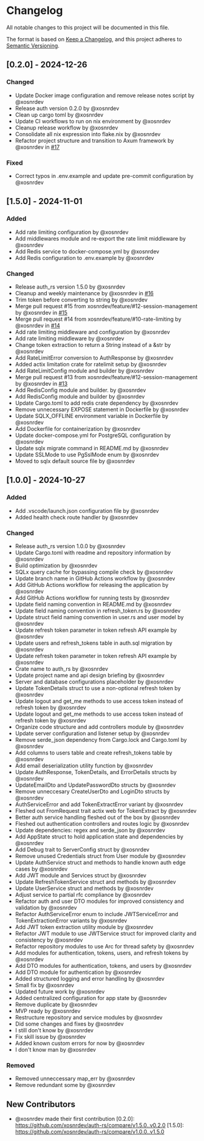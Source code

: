 # Changelog

All notable changes to this project will be documented in this file.

The format is based on [Keep a Changelog](https://keepachangelog.com/en/1.0.0/),
and this project adheres to [Semantic Versioning](https://semver.org/spec/v2.0.0.html).

## [0.2.0] - 2024-12-26

### Changed

- Update Docker image configuration and remove release notes script by @xosnrdev
- Release auth version 0.2.0 by @xosnrdev
- Clean up cargo toml by @xosnrdev
- Update CI workflows to run on nix environment by @xosnrdev
- Cleanup release workflow by @xosnrdev
- Consolidate all nix expression into flake.nix by @xosnrdev
- Refactor project structure and transition to Axum framework by @xosnrdev in [#17](https://github.com/xosnrdev/auth-rs/pull/17)

### Fixed

- Correct typos in .env.example and update pre-commit configuration by @xosnrdev

## [1.5.0] - 2024-11-01

### Added

- Add rate limiting configuration by @xosnrdev
- Add middlewares module and re-export the rate limit middleware by @xosnrdev
- Add Redis service to docker-compose.yml by @xosnrdev
- Add Redis configuration to .env.example by @xosnrdev

### Changed

- Release auth_rs version 1.5.0 by @xosnrdev
- Cleanup and weekly maintenance by @xosnrdev in [#16](https://github.com/xosnrdev/auth-rs/pull/16)
- Trim token before converting to string by @xosnrdev
- Merge pull request #15 from xosnrdev/feature/#12-session-management by @xosnrdev in [#15](https://github.com/xosnrdev/auth-rs/pull/15)
- Merge pull request #14 from xosnrdev/feature/#10-rate-limiting by @xosnrdev in [#14](https://github.com/xosnrdev/auth-rs/pull/14)
- Add rate limiting middleware and configuration by @xosnrdev
- Add rate limiting middleware by @xosnrdev
- Change token extraction to return a String instead of a &str by @xosnrdev
- Add RateLimitError conversion to AuthResponse by @xosnrdev
- Added actix limitation crate for ratelimit setup by @xosnrdev
- Add RateLimitConfig module and builder by @xosnrdev
- Merge pull request #13 from xosnrdev/feature/#12-session-management by @xosnrdev in [#13](https://github.com/xosnrdev/auth-rs/pull/13)
- Add RedisConfig module and builder. by @xosnrdev
- Add RedisConfig module and builder by @xosnrdev
- Update Cargo.toml to add redis crate dependency by @xosnrdev
- Remove unnecessary EXPOSE statement in Dockerfile by @xosnrdev
- Update SQLX_OFFLINE environment variable in Dockerfile by @xosnrdev
- Add Dockerfile for containerization by @xosnrdev
- Update docker-compose.yml for PostgreSQL configuration by @xosnrdev
- Update sqlx migrate command in README.md by @xosnrdev
- Update SSLMode to use PgSslMode enum by @xosnrdev
- Moved to sqlx default source file by @xosnrdev

## [1.0.0] - 2024-10-27

### Added

- Add .vscode/launch.json configuration file by @xosnrdev
- Added health check route handler by @xosnrdev

### Changed

- Release auth_rs version 1.0.0 by @xosnrdev
- Update Cargo.toml with readme and repository information by @xosnrdev
- Build optimization by @xosnrdev
- SQLx query cache for bypassing compile check by @xosnrdev
- Update branch name in GitHub Actions workflow by @xosnrdev
- Add GitHub Actions workflow for releasing the application by @xosnrdev
- Add GitHub Actions workflow for running tests by @xosnrdev
- Update field naming convention in README.md by @xosnrdev
- Update field naming convention in refresh_token.rs by @xosnrdev
- Update struct field naming convention in user.rs and user model by @xosnrdev
- Update refresh token parameter in token refresh API example by @xosnrdev
- Update users and refresh_tokens table in auth.sql migration by @xosnrdev
- Update refresh token parameter in token refresh API example by @xosnrdev
- Crate name to auth_rs by @xosnrdev
- Update project name and api design briefing by @xosnrdev
- Server and database configurations placeholder by @xosnrdev
- Update TokenDetails struct to use a non-optional refresh token by @xosnrdev
- Update logout and get_me methods to use access token instead of refresh token by @xosnrdev
- Update logout and get_me methods to use access token instead of refresh token by @xosnrdev
- Organize code structure and add controllers module by @xosnrdev
- Update server configuration and listener setup by @xosnrdev
- Remove serde_json dependency from Cargo.lock and Cargo.toml by @xosnrdev
- Add columns to users table and create refresh_tokens table by @xosnrdev
- Add email deserialization utility function by @xosnrdev
- Update AuthResponse, TokenDetails, and ErrorDetails structs by @xosnrdev
- UpdateEmailDto and UpdatePasswordDto structs by @xosnrdev
- Remove unneccesary CreateUserDto and LoginDto structs by @xosnrdev
- AuthServiceError and add TokenExtractError variant by @xosnrdev
- Fleshed out FromRequest trait actix web for TokenExtract by @xosnrdev
- Better auth service handling fleshed out of the box by @xosnrdev
- Fleshed out authentication controllers and routes logic by @xosnrdev
- Update dependencies: regex and serde_json by @xosnrdev
- Add AppState struct to hold application state and dependencies by @xosnrdev
- Add Debug trait to ServerConfig struct by @xosnrdev
- Remove unused Credentials struct from User module by @xosnrdev
- Update AuthService struct and methods to handle known auth edge cases by @xosnrdev
- Add JWT module and Services struct by @xosnrdev
- Update RefreshTokenService struct and methods by @xosnrdev
- Update UserService struct and methods by @xosnrdev
- Adjust service to partial rfc compliance by @xosnrdev
- Refactor auth and user DTO modules for improved consistency and validation by @xosnrdev
- Refactor AuthServiceError enum to include JWTServiceError and TokenExtractionError variants by @xosnrdev
- Add JWT token extraction utility module by @xosnrdev
- Refactor JWT module to use JWTService struct for improved clarity and consistency by @xosnrdev
- Refactor repository modules to use Arc<PgPool> for thread safety by @xosnrdev
- Add modules for authentication, tokens, users, and refresh tokens by @xosnrdev
- Add DTO modules for authentication, tokens, and users by @xosnrdev
- Add DTO module for authentication by @xosnrdev
- Added structured logging and error handling by @xosnrdev
- Small fix by @xosnrdev
- Updated future work by @xosnrdev
- Added centralized configuration for app state by @xosnrdev
- Remove duplicate by @xosnrdev
- MVP ready by @xosnrdev
- Restructure repository and service modules by @xosnrdev
- Did some changes and fixes by @xosnrdev
- I still don't know by @xosnrdev
- Fix skill issue by @xosnrdev
- Added known custom errors for now by @xosnrdev
- I don't know man by @xosnrdev

### Removed

- Removed unneccessary map_err by @xosnrdev
- Remove redundant some by @xosnrdev

## New Contributors

- @xosnrdev made their first contribution
  [0.2.0]: https://github.com/xosnrdev/auth-rs/compare/v1.5.0..v0.2.0
  [1.5.0]: https://github.com/xosnrdev/auth-rs/compare/v1.0.0..v1.5.0
